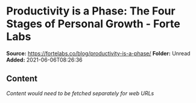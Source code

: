 # Productivity is a Phase: The Four Stages of Personal Growth - Forte Labs

**Source:** https://fortelabs.co/blog/productivity-is-a-phase/
**Folder:** Unread
**Added:** 2021-06-06T08:26:36




## Content
*Content would need to be fetched separately for web URLs*
